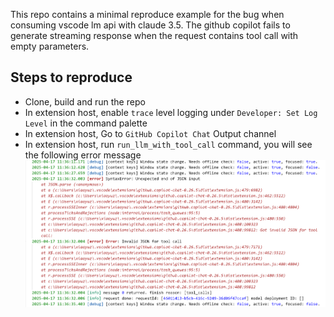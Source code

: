 This repo contains a minimal reproduce example for the bug when consuming vscode lm api with claude 3.5. The github copilot fails to generate streaming response when the request contains tool call with empty parameters.

## Steps to reproduce
- Clone, build and run the repo
- In extension host, enable `trace` level logging under `Developer: Set Log Level` in the command palette
- In extension host, Go to `GitHub Copilot Chat` Output channel
- In extension host, run `run_llm_with_tool_call` command, you will see the following error message
![alt text](image.png)
